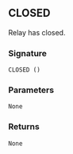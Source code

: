 ## CLOSED

Relay has closed.


### Signature

`CLOSED ()` 


### Parameters

`None`


### Returns

`None`

